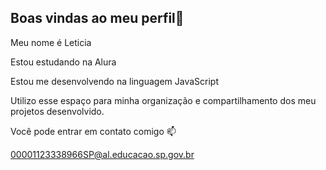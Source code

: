 ## Boas vindas ao meu perfil👋

Meu nome é Leticia

Estou estudando na Alura

Estou me desenvolvendo na linguagem JavaScript

Utilizo esse espaço para minha organização e compartilhamento dos meu projetos desenvolvido.

Você pode entrar em contato comigo 📫

00001123338966SP@al.educacao.sp.gov.br
